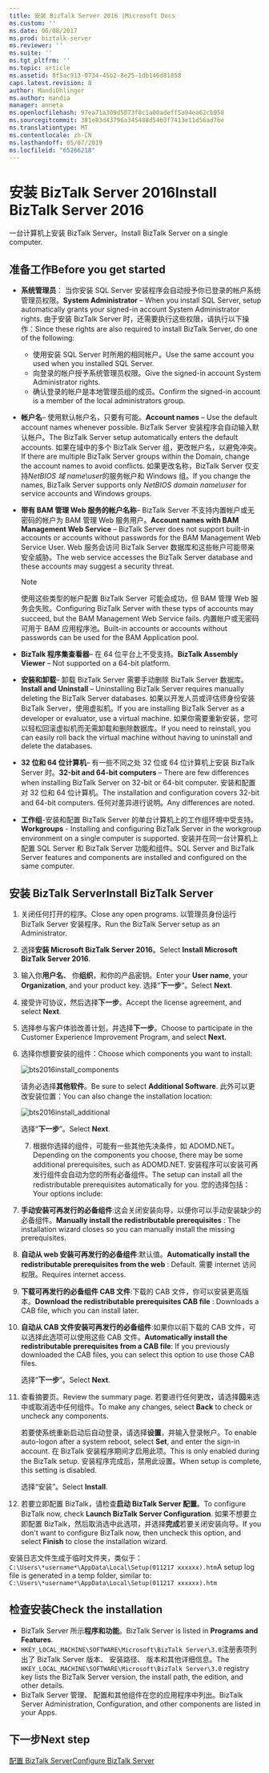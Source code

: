 ```yaml
---
title: 安装 BizTalk Server 2016 |Microsoft Docs
ms.custom: ''
ms.date: 06/08/2017
ms.prod: biztalk-server
ms.reviewer: ''
ms.suite: ''
ms.tgt_pltfrm: ''
ms.topic: article
ms.assetid: 8f5ac913-0734-45b2-8e25-1db146d81858
caps.latest.revision: 8
author: MandiOhlinger
ms.author: mandia
manager: anneta
ms.openlocfilehash: 97ea71a309d5073f0c1a00adeff5a94ea62cb958
ms.sourcegitcommit: 381e83d43796a345488d54b3f7413e11d56ad7be
ms.translationtype: MT
ms.contentlocale: zh-CN
ms.lasthandoff: 05/07/2019
ms.locfileid: "65266218"
---
```

# <a name="install-biztalk-server-2016"></a><span data-ttu-id="4e764-102">安装 BizTalk Server 2016</span><span class="sxs-lookup"><span data-stu-id="4e764-102">Install BizTalk Server 2016</span></span>
<span data-ttu-id="4e764-103">一台计算机上安装 BizTalk Server。</span><span class="sxs-lookup"><span data-stu-id="4e764-103">Install BizTalk Server on a single computer.</span></span>

## <a name="before-you-get-started"></a><span data-ttu-id="4e764-104">准备工作</span><span class="sxs-lookup"><span data-stu-id="4e764-104">Before you get started</span></span>

* <span data-ttu-id="4e764-105">**系统管理员**： 当你安装 SQL Server 安装程序会自动授予你已登录的帐户系统管理员权限。</span><span class="sxs-lookup"><span data-stu-id="4e764-105">**System Administrator** – When you install SQL Server, setup automatically grants your signed-in account System Administrator rights.</span></span> <span data-ttu-id="4e764-106">由于安装 BizTalk Server 时，还需要执行这些权限，请执行以下操作：</span><span class="sxs-lookup"><span data-stu-id="4e764-106">Since these rights are also required to install BizTalk Server, do one of the following:</span></span>
  * <span data-ttu-id="4e764-107">使用安装 SQL Server 时所用的相同帐户。</span><span class="sxs-lookup"><span data-stu-id="4e764-107">Use the same account you used when you installed SQL Server.</span></span>
  * <span data-ttu-id="4e764-108">向登录的帐户授予系统管理员权限。</span><span class="sxs-lookup"><span data-stu-id="4e764-108">Give the signed-in account System Administrator rights.</span></span>
  * <span data-ttu-id="4e764-109">确认登录的帐户是本地管理员组的成员。</span><span class="sxs-lookup"><span data-stu-id="4e764-109">Confirm the signed-in account is a member of the local administrators group.</span></span>
* <span data-ttu-id="4e764-110">**帐户名**– 使用默认帐户名，只要有可能。</span><span class="sxs-lookup"><span data-stu-id="4e764-110">**Account names** – Use the default account names whenever possible.</span></span> <span data-ttu-id="4e764-111">BizTalk Server 安装程序会自动输入默认帐户。</span><span class="sxs-lookup"><span data-stu-id="4e764-111">The BizTalk Server setup automatically enters the default accounts.</span></span> <span data-ttu-id="4e764-112">如果在域中的多个 BizTalk Server 组，更改帐户名，以避免冲突。</span><span class="sxs-lookup"><span data-stu-id="4e764-112">If there are multiple BizTalk Server groups within the Domain, change the account names to avoid conflicts.</span></span> <span data-ttu-id="4e764-113">如果更改名称，BizTalk Server 仅支持*NetBIOS 域 name\user*的服务帐户和 Windows 组。</span><span class="sxs-lookup"><span data-stu-id="4e764-113">If you change the names, BizTalk Server supports only *NetBIOS domain name\user* for service accounts and Windows groups.</span></span>
* <span data-ttu-id="4e764-114">**带有 BAM 管理 Web 服务的帐户名称**– BizTalk Server 不支持内置帐户或无密码的帐户为 BAM 管理 Web 服务用户。</span><span class="sxs-lookup"><span data-stu-id="4e764-114">**Account names with BAM Management Web Service** – BizTalk Server does not support built-in accounts or accounts without passwords for the BAM Management Web Service User.</span></span> <span data-ttu-id="4e764-115">Web 服务会访问 BizTalk Server 数据库和这些帐户可能带来安全威胁。</span><span class="sxs-lookup"><span data-stu-id="4e764-115">The web service accesses the BizTalk Server database and these accounts may suggest a security threat.</span></span>

    > [!NOTE] 
    > <span data-ttu-id="4e764-116">使用这些类型的帐户配置 BizTalk Server 可能会成功，但 BAM 管理 Web 服务会失败。</span><span class="sxs-lookup"><span data-stu-id="4e764-116">Configuring BizTalk Server with these typs of accounts may succeed, but the BAM Management Web Service fails.</span></span> <span data-ttu-id="4e764-117">内置帐户或无密码可用于 BAM 应用程序池。</span><span class="sxs-lookup"><span data-stu-id="4e764-117">Built-in accounts or accounts without passwords can be used for the BAM Application pool.</span></span>

* <span data-ttu-id="4e764-118">**BizTalk 程序集查看器**– 在 64 位平台上不受支持。</span><span class="sxs-lookup"><span data-stu-id="4e764-118">**BizTalk Assembly Viewer** – Not supported on a 64-bit platform.</span></span> 
* <span data-ttu-id="4e764-119">**安装和卸载**– 卸载 BizTalk Server 需要手动删除 BizTalk Server 数据库。</span><span class="sxs-lookup"><span data-stu-id="4e764-119">**Install and Uninstall** – Uninstalling BizTalk Server requires manually deleting the BizTalk Server databases.</span></span> <span data-ttu-id="4e764-120">如果以开发人员或评估师身份安装 BizTalk Server，使用虚拟机。</span><span class="sxs-lookup"><span data-stu-id="4e764-120">If you are installing BizTalk Server as a developer or evaluator, use a virtual machine.</span></span> <span data-ttu-id="4e764-121">如果你需要重新安装，您可以轻松回滚虚拟机而无需卸载和删除数据库。</span><span class="sxs-lookup"><span data-stu-id="4e764-121">If you need to reinstall, you can easily roll back the virtual machine without having to uninstall and delete the databases.</span></span>
* <span data-ttu-id="4e764-122">**32 位和 64 位计算机**– 有一些不同之处 32 位或 64 位计算机上安装 BizTalk Server 时。</span><span class="sxs-lookup"><span data-stu-id="4e764-122">**32-bit and 64-bit computers** – There are few differences when installing BizTalk Server on 32-bit or 64-bit computer.</span></span> <span data-ttu-id="4e764-123">安装和配置对 32 位和 64 位计算机。</span><span class="sxs-lookup"><span data-stu-id="4e764-123">The installation and configuration covers 32-bit and 64-bit computers.</span></span> <span data-ttu-id="4e764-124">任何对差异进行说明。</span><span class="sxs-lookup"><span data-stu-id="4e764-124">Any differences are noted.</span></span>
* <span data-ttu-id="4e764-125">**工作组**-安装和配置 BizTalk Server 的单台计算机上的工作组环境中受支持。</span><span class="sxs-lookup"><span data-stu-id="4e764-125">**Workgroups** - Installing and configuring BizTalk Server in the workgroup environment on a single computer is supported.</span></span> <span data-ttu-id="4e764-126">安装并在同一台计算机上配置 SQL Server 和 BizTalk Server 功能和组件。</span><span class="sxs-lookup"><span data-stu-id="4e764-126">SQL Server and BizTalk Server features and components are installed and configured on the same computer.</span></span>


## <a name="install-biztalk-server"></a><span data-ttu-id="4e764-127">安装 BizTalk Server</span><span class="sxs-lookup"><span data-stu-id="4e764-127">Install BizTalk Server</span></span>
1. <span data-ttu-id="4e764-128">关闭任何打开的程序。</span><span class="sxs-lookup"><span data-stu-id="4e764-128">Close any open programs.</span></span> <span data-ttu-id="4e764-129">以管理员身份运行 BizTalk Server 安装程序。</span><span class="sxs-lookup"><span data-stu-id="4e764-129">Run the BizTalk Server setup as an Administrator.</span></span>
2. <span data-ttu-id="4e764-130">选择**安装 Microsoft BizTalk Server 2016**。</span><span class="sxs-lookup"><span data-stu-id="4e764-130">Select **Install Microsoft BizTalk Server 2016**.</span></span>
3. <span data-ttu-id="4e764-131">输入你**用户名**、 你**组织**，和你的产品密钥。</span><span class="sxs-lookup"><span data-stu-id="4e764-131">Enter your **User name**, your **Organization**, and your product key.</span></span> <span data-ttu-id="4e764-132">选择“**下一步**”。</span><span class="sxs-lookup"><span data-stu-id="4e764-132">Select **Next**.</span></span>
4. <span data-ttu-id="4e764-133">接受许可协议，然后选择**下一步**。</span><span class="sxs-lookup"><span data-stu-id="4e764-133">Accept the license agreement, and select **Next**.</span></span>
5. <span data-ttu-id="4e764-134">选择参与客户体验改善计划，并选择**下一步**。</span><span class="sxs-lookup"><span data-stu-id="4e764-134">Choose to participate in the Customer Experience Improvement Program, and select **Next**.</span></span>
6. <span data-ttu-id="4e764-135">选择你想要安装的组件：</span><span class="sxs-lookup"><span data-stu-id="4e764-135">Choose which components you want to install:</span></span>

    ![bts2016install_components](../install-and-config-guides/media/bts2016install-components.gif)
  
    <span data-ttu-id="4e764-137">请务必选择**其他软件**。</span><span class="sxs-lookup"><span data-stu-id="4e764-137">Be sure to select **Additional Software**.</span></span> <span data-ttu-id="4e764-138">此外可以更改安装位置：</span><span class="sxs-lookup"><span data-stu-id="4e764-138">You can also change the installation location:</span></span> 
  
    ![bts2016install_additional](../install-and-config-guides/media/bts2016install-additional.gif)

    <span data-ttu-id="4e764-140">选择“**下一步**”。</span><span class="sxs-lookup"><span data-stu-id="4e764-140">Select **Next**.</span></span>   
  
   7. <span data-ttu-id="4e764-141">根据你选择的组件，可能有一些其他先决条件，如 ADOMD.NET。</span><span class="sxs-lookup"><span data-stu-id="4e764-141">Depending on the components you choose, there may be some additional prerequisites, such as ADOMD.NET.</span></span> <span data-ttu-id="4e764-142">安装程序可以安装可再发行组件会自动为您的所有必备组件。</span><span class="sxs-lookup"><span data-stu-id="4e764-142">The setup can install all the redistributable prerequisites automatically for you.</span></span> <span data-ttu-id="4e764-143">您的选择包括：</span><span class="sxs-lookup"><span data-stu-id="4e764-143">Your options include:</span></span>
7. <span data-ttu-id="4e764-144">**手动安装可再发行的必备组件**:这会关闭安装向导，以便你可以手动安装缺少的必备组件。</span><span class="sxs-lookup"><span data-stu-id="4e764-144">**Manually install the redistributable prerequisites** : The installation wizard closes so you can manually install the missing prerequisites.</span></span>
8. <span data-ttu-id="4e764-145">**自动从 web 安装可再发行的必备组件**:默认值。</span><span class="sxs-lookup"><span data-stu-id="4e764-145">**Automatically install the redistributable prerequisites from the web** : Default.</span></span> <span data-ttu-id="4e764-146">需要 internet 访问权限。</span><span class="sxs-lookup"><span data-stu-id="4e764-146">Requires internet access.</span></span>
9. <span data-ttu-id="4e764-147">**下载可再发行的必备组件 CAB 文件**:下载的 CAB 文件，你可以安装更高版本。</span><span class="sxs-lookup"><span data-stu-id="4e764-147">**Download the redistributable prerequisites CAB file** : Downloads a CAB file, which you can install later.</span></span>
10. <span data-ttu-id="4e764-148">**自动从 CAB 文件安装可再发行的必备组件**:如果你以前下载的 CAB 文件，可以选择此选项可以使用这些 CAB 文件。</span><span class="sxs-lookup"><span data-stu-id="4e764-148">**Automatically install the redistributable prerequisites from a CAB file**: If you previously downloaded the CAB files, you can select this option to use those CAB files.</span></span> 

    <span data-ttu-id="4e764-149">选择“**下一步**”。</span><span class="sxs-lookup"><span data-stu-id="4e764-149">Select **Next**.</span></span>
  
11. <span data-ttu-id="4e764-150">查看摘要页。</span><span class="sxs-lookup"><span data-stu-id="4e764-150">Review the summary page.</span></span> <span data-ttu-id="4e764-151">若要进行任何更改，请选择**回**来选中或取消选中任何组件。</span><span class="sxs-lookup"><span data-stu-id="4e764-151">To make any changes, select **Back** to check or uncheck any components.</span></span> 

      <span data-ttu-id="4e764-152">若要使系统重新启动后自动登录，请选择**设置**，并输入登录帐户。</span><span class="sxs-lookup"><span data-stu-id="4e764-152">To enable auto-logon after a system reboot, select **Set**, and enter the sign-in account.</span></span> <span data-ttu-id="4e764-153">在 BizTalk 安装程序期间才启用此项。</span><span class="sxs-lookup"><span data-stu-id="4e764-153">This is only enabled during the BizTalk setup.</span></span> <span data-ttu-id="4e764-154">安装程序完成后，禁用此设置。</span><span class="sxs-lookup"><span data-stu-id="4e764-154">When setup is complete, this setting is disabled.</span></span> 

     <span data-ttu-id="4e764-155">选择“安装”。</span><span class="sxs-lookup"><span data-stu-id="4e764-155">Select **Install**.</span></span>
  
12. <span data-ttu-id="4e764-156">若要立即配置 BizTalk，请检查**启动 BizTalk Server 配置**。</span><span class="sxs-lookup"><span data-stu-id="4e764-156">To configure BizTalk now, check **Launch BizTalk Server Configuration**.</span></span> <span data-ttu-id="4e764-157">如果不想要立即配置 BizTalk，然后取消选中此选项，并选择**完成**若要关闭安装向导。</span><span class="sxs-lookup"><span data-stu-id="4e764-157">If you don't want to configure BizTalk now, then uncheck this option, and select **Finish** to close the installation wizard.</span></span> 

<span data-ttu-id="4e764-158">安装日志文件生成于临时文件夹，类似于： `C:\Users\*username*\AppData\Local\Setup(011217 xxxxxx).htm`</span><span class="sxs-lookup"><span data-stu-id="4e764-158">A setup log file is generated in a temp folder, similar to: `C:\Users\*username*\AppData\Local\Setup(011217 xxxxxx).htm`</span></span>
  
## <a name="check-the-installation"></a><span data-ttu-id="4e764-159">检查安装</span><span class="sxs-lookup"><span data-stu-id="4e764-159">Check the installation</span></span>

* <span data-ttu-id="4e764-160">BizTalk Server 所示**程序和功能**。</span><span class="sxs-lookup"><span data-stu-id="4e764-160">BizTalk Server is listed in **Programs and Features**.</span></span>
* <span data-ttu-id="4e764-161">`HKEY_LOCAL_MACHINE\SOFTWARE\Microsoft\BizTalk Server\3.0`注册表项列出了 BizTalk Server 版本、 安装路径、 版本和其他详细信息。</span><span class="sxs-lookup"><span data-stu-id="4e764-161">The `HKEY_LOCAL_MACHINE\SOFTWARE\Microsoft\BizTalk Server\3.0` registry key lists the BizTalk Server version, the install path, the edition, and other details.</span></span>
* <span data-ttu-id="4e764-162">BizTalk Server 管理、 配置和其他组件在您的应用程序中列出。</span><span class="sxs-lookup"><span data-stu-id="4e764-162">BizTalk Server Administration, Configuration, and other components are listed in your Apps.</span></span> 

## <a name="next-step"></a><span data-ttu-id="4e764-163">下一步</span><span class="sxs-lookup"><span data-stu-id="4e764-163">Next step</span></span>
[<span data-ttu-id="4e764-164">配置 BizTalk Server</span><span class="sxs-lookup"><span data-stu-id="4e764-164">Configure BizTalk Server</span></span>](../install-and-config-guides/configure-biztalk-server.md)